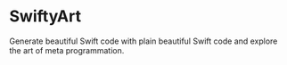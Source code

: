 # SwiftyArt
Generate beautiful Swift code with plain beautiful Swift code and explore the art of meta programmation.
